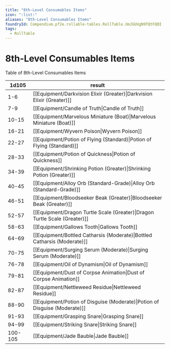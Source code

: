 ```yaml
---
title: "8th-Level Consumables Items"
icon: ":list:"
aliases: "8th-Level Consumables Items"
foundryId: Compendium.pf2e.rollable-tables.RollTable.UmJGUUgN9TQtFQDI
tags:
  - RollTable
---
```


# 8th-Level Consumables Items
<p>Table of 8th-Level Consumables Items</p>

| 1d105 | result |
|------|--------|
| 1-6 | [[Equipment/Darkvision Elixir (Greater)\|Darkvision Elixir (Greater)]] |
| 7-9 | [[Equipment/Candle of Truth\|Candle of Truth]] |
| 10-15 | [[Equipment/Marvelous Miniature (Boat)\|Marvelous Miniature (Boat)]] |
| 16-21 | [[Equipment/Wyvern Poison\|Wyvern Poison]] |
| 22-27 | [[Equipment/Potion of Flying (Standard)\|Potion of Flying (Standard)]] |
| 28-33 | [[Equipment/Potion of Quickness\|Potion of Quickness]] |
| 34-39 | [[Equipment/Shrinking Potion (Greater)\|Shrinking Potion (Greater)]] |
| 40-45 | [[Equipment/Alloy Orb (Standard-Grade)\|Alloy Orb (Standard-Grade)]] |
| 46-51 | [[Equipment/Bloodseeker Beak (Greater)\|Bloodseeker Beak (Greater)]] |
| 52-57 | [[Equipment/Dragon Turtle Scale (Greater)\|Dragon Turtle Scale (Greater)]] |
| 58-63 | [[Equipment/Gallows Tooth\|Gallows Tooth]] |
| 64-69 | [[Equipment/Bottled Catharsis (Moderate)\|Bottled Catharsis (Moderate)]] |
| 70-75 | [[Equipment/Surging Serum (Moderate)\|Surging Serum (Moderate)]] |
| 76-78 | [[Equipment/Oil of Dynamism\|Oil of Dynamism]] |
| 79-81 | [[Equipment/Dust of Corpse Animation\|Dust of Corpse Animation]] |
| 82-87 | [[Equipment/Nettleweed Residue\|Nettleweed Residue]] |
| 88-90 | [[Equipment/Potion of Disguise (Moderate)\|Potion of Disguise (Moderate)]] |
| 91-93 | [[Equipment/Grasping Snare\|Grasping Snare]] |
| 94-99 | [[Equipment/Striking Snare\|Striking Snare]] |
| 100-105 | [[Equipment/Jade Bauble\|Jade Bauble]] |
